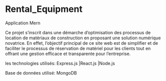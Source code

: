 # Rental_Equipment
Application Mern

Ce projet s’inscrit dans une démarche d’optimisation des processus de location de matériaux de construction en proposant une solution numérique novatrice. En effet, l’objectif principal de ce site web est de simplifier et de faciliter le processus de réservation de matériel pour les clients tout en offrant une gestion efficace et transparente pour l’entreprise.

les technologies utilisés:
 Express.js
|React.js
|Node.js

Base de données utilisé:
MongoDB
